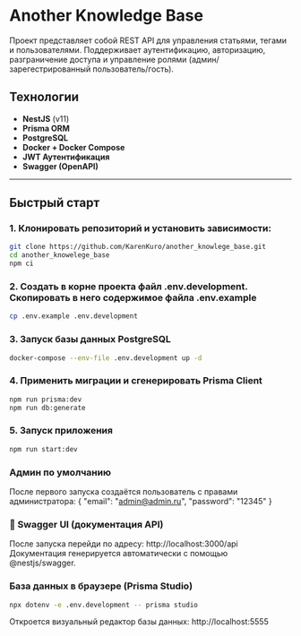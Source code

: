 # Another Knowledge Base

Проект представляет собой REST API для управления статьями, тегами и пользователями.
Поддерживает аутентификацию, авторизацию, разграничение доступа и управление ролями (админ/зарегестрированный пользователь/гость).

## Технологии

- **NestJS** (v11)
- **Prisma ORM**
- **PostgreSQL**
- **Docker + Docker Compose**
- **JWT Аутентификация**
- **Swagger (OpenAPI)**

---

## Быстрый старт

### 1. Клонировать репозиторий и установить зависимости:

```bash
git clone https://github.com/KarenKuro/another_knowlege_base.git
cd another_knowelege_base
npm ci
```

### 2. Создать в корне проекта файл .env.development. Скопировать в него содержимое файла .env.example

```bash
cp .env.example .env.development
```

### 3. Запуск базы данных PostgreSQL

```bash
docker-compose --env-file .env.development up -d
```

### 4. Применить миграции и сгенерировать Prisma Client

```bash
npm run prisma:dev
npm run db:generate
```

### 5. Запуск приложения

```bash
npm run start:dev
```

### Админ по умолчанию

После первого запуска создаётся пользователь с правами администратора:
{
"email": "admin@admin.ru",
"password": "12345"
}

### 📘 Swagger UI (документация API)

После запуска перейди по адресу: http://localhost:3000/api
Документация генерируется автоматически с помощью @nestjs/swagger.

### База данных в браузере (Prisma Studio)

```bash
npx dotenv -e .env.development -- prisma studio
```

Откроется визуальный редактор базы данных: http://localhost:5555
